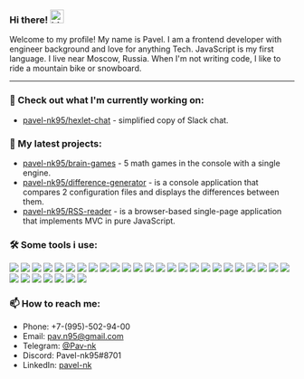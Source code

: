 ### Hi there! <img src="https://user-images.githubusercontent.com/1303154/88677602-1635ba80-d120-11ea-84d8-d263ba5fc3c0.gif" width="24px" alt="hi">

Welcome to my profile!
My name is Pavel.
I am a frontend developer with engineer background and love for anything Tech.
JavaScript is my first language.
I live near Moscow, Russia.
When I'm not writing code, I like to ride a mountain bike or snowboard.

----

### 👷 Check out what I'm currently working on:

- [pavel-nk95/hexlet-chat](https://github.com/Pavel-nk95/frontend-project-lvl4) - simplified copy of Slack chat.

### 🌱 My latest projects:

- [pavel-nk95/brain-games](https://github.com/Pavel-nk95/brain-games) - 5 math games in the console with a single engine.
- [pavel-nk95/difference-generator](https://github.com/Pavel-nk95/difference-generator) - is a console application that compares 2 configuration files and displays the differences between them.
- [pavel-nk95/RSS-reader](https://github.com/Pavel-nk95/RSS-reader) - is a browser-based single-page application that implements MVC in pure JavaScript.

### 🛠️ Some tools i use:

<p>
    <img src="https://img.shields.io/badge/-Visual%20Studio%20Code-23A9F2?style=flat-square&logo=Visual%20Studio%20Code&logoColor=white"/>
    <img src="https://img.shields.io/badge/-Linux-FF9A00?style=flat-square&logo=Linux&logoColor=white"/>
    <img src="https://img.shields.io/badge/-GNU%20Bash-4EAA25?style=flat-square&logo=GNUBash&logoColor=white"/>
    <img src="https://img.shields.io/badge/-Github-181717?style=flat-square&logo=GitHub&logoColor=white"/>
    <img src="https://img.shields.io/badge/-JavaScript-EF9421?style=flat-square&logo=JavaScript&logoColor=white"/>
    <img src="https://img.shields.io/badge/-Git-F44D27?style=flat-square&logo=Git&logoColor=white"/>
    <img src="https://img.shields.io/badge/-Node.js-339933?style=flat-square&logo=Node.js&logoColor=white"/>
    <img src="https://img.shields.io/badge/-NPM-CB3837?style=flat-square&logo=NPM&logoColor=white"/>
    <img src="https://img.shields.io/badge/-Slack-E01563?style=flat-square&logo=Slack&logoColor=white"/>
    <img src="https://img.shields.io/badge/-WebPack-1C78C0?style=flat-square&logo=WebPack&logoColor=white"/>
    <img src="https://img.shields.io/badge/-ESLint-4B32C3?style=flat-square&logo=ESLint&logoColor=white"/>
    <img src="https://img.shields.io/badge/-HTML5-E34F26?style=flat-square&logo=HTML5&logoColor=white"/>
    <img src="https://img.shields.io/badge/-CSS3-1572B6?style=flat-square&logo=CSS3&logoColor=white"/>
    <img src="https://img.shields.io/badge/-React-35BDB2?style=flat-square&logo=React&logoColor=white"/>
    <img src="https://img.shields.io/badge/-Redux-764ABC?style=flat-square&logo=Redux&logoColor=white"/>
    <img src="https://img.shields.io/badge/-React%20Router-CA4245?style=flat-square&logo=ReactRouter&logoColor=white"/>
    <img src="https://img.shields.io/badge/-React%20Hook%20Form-EC5990?style=flat-square&logo=ReactHookForm&logoColor=white"/>
    <img src="https://img.shields.io/badge/-Jest-C21325?style=flat-square&logo=Jest&logoColor=white"/>
    <img src="https://img.shields.io/badge/-SASS-CC6699?style=flat-square&logo=Sass&logoColor=white"/>
    <img src="https://img.shields.io/badge/-Bootstrap-7952B3?style=flat-square&logo=Bootstrap&logoColor=white"/>
    <img src="https://img.shields.io/badge/-MUI-007FFF?style=flat-square&logo=MUI&logoColor=white"/>
    <img src="https://img.shields.io/badge/-i18next-26A69A?style=flat-square&logo=i18next&logoColor=white"/>
    <img src="https://img.shields.io/badge/-Gulp-CF4647?style=flat-square&logo=gulp&logoColor=white"/>
    <img src="https://img.shields.io/badge/-Pug-A86454?style=flat-square&logo=Pug&logoColor=white"/>
    <img src="https://img.shields.io/badge/-GitHub%20Actions-2088FF?style=flat-square&logo=GithubActions&logoColor=white"/>
    <img src="https://img.shields.io/badge/-Code%20Climate-000000?style=flat-square&logo=CodeClimate&logoColor=white"/>
    <img src="https://img.shields.io/badge/-Figma-F24E1E?style=flat-square&logo=Figma&logoColor=white"/>
    <img src="https://img.shields.io/badge/-Lodash-3492FF?style=flat-square&logo=Lodash&logoColor=white"/>
    <img src="https://img.shields.io/badge/-Axios-5A29E4?style=flat-square&logo=Axios&logoColor=white"/>
    <img src="https://img.shields.io/badge/-Obsidian-483699?style=flat-square&logo=Obsidian&logoColor=white"/>
    <img src="https://img.shields.io/badge/-Google%20Fonts-4285F4?style=flat-square&logo=GoogleFonts&logoColor=white"/>
    <img src="https://img.shields.io/badge/-Replit-667881?style=flat-square&logo=Replit&logoColor=white"/>
<p>

### 📫 How to reach me:

- Phone: +7-(995)-502-94-00
- Email: pav.n95@gmail.com
- Telegram: [@Pav-nk](https://t.me/Pav_nk)
- Discord: Pavel-nk95#8701
- LinkedIn:  [pavel-nk](https://www.linkedin.com/in/pavel-nk/)
